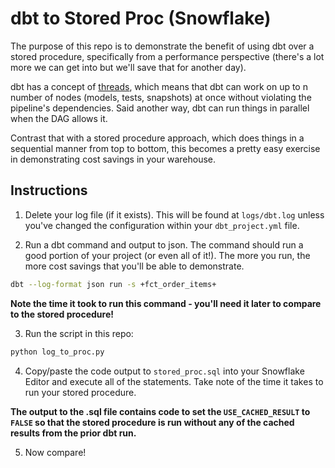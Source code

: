 # dbt to Stored Proc (Snowflake)

The purpose of this repo is to demonstrate the benefit of using dbt over a stored procedure, specifically from a performance perspective (there's a lot more we can get into but we'll save that for another day).

dbt has a concept of [threads](https://docs.getdbt.com/docs/running-a-dbt-project/using-threads), which means that dbt can work on up to n number of nodes (models, tests, snapshots) at once without violating the pipeline's dependencies.  Said another way, dbt can run things in parallel when the DAG allows it.

Contrast that with a stored procedure approach, which does things in a sequential manner from top to bottom, this becomes a pretty easy exercise in demonstrating cost savings in your warehouse.

## Instructions

1. Delete your log file (if it exists).  This will be found at `logs/dbt.log` unless you've changed the configuration within your `dbt_project.yml` file.

2. Run a dbt command and output to json.  The command should run a good portion of your project (or even all of it!).  The more you run, the more cost savings that you'll be able to demonstrate.

```bash
dbt --log-format json run -s +fct_order_items+
```

**Note the time it took to run this command - you'll need it later to compare to the stored procedure!**

3. Run the script in this repo:

```bash
python log_to_proc.py
```

4. Copy/paste the code output to `stored_proc.sql` into your Snowflake Editor and execute all of the statements.  Take note of the time it takes to run your stored procedure.

**The output to the .sql file contains code to set the `USE_CACHED_RESULT` to `FALSE` so that the stored procedure is run without any of the cached results from the prior dbt run.**

5. Now compare!